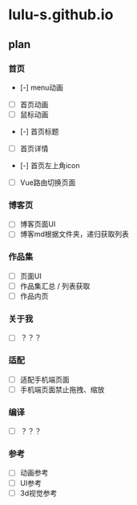 # lulu-s.github.io


## plan

### 首页
- [-] menu动画
- [ ] 首页动画
- [ ] 鼠标动画
- [-] 首页标题
- [ ] 首页详情
- [-] 首页左上角icon
- [ ] Vue路由切换页面

### 博客页
- [ ] 博客页面UI
- [ ] 博客md根据文件夹，递归获取列表

### 作品集
- [ ] 页面UI
- [ ] 作品集汇总 / 列表获取
- [ ] 作品内页

### 关于我
- [ ] ？？？

### 适配
- [ ] 适配手机端页面
- [ ] 手机端页面禁止拖拽、缩放

### 编译
- [ ] ？？？

### 参考
- [ ] 动画参考
- [ ] UI参考
- [ ] 3d视觉参考
